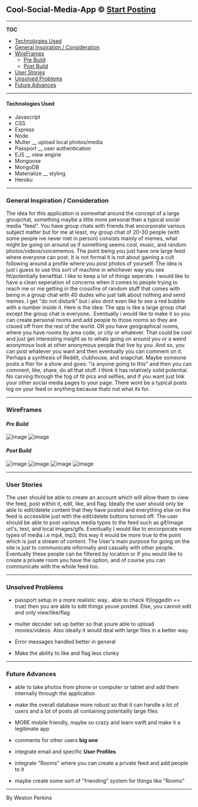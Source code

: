 

<b> Cool-Social-Media-App ©</b>
<u>[Start Posting](https://cool-social-media-app.herokuapp.com/login)</u>
---
<hr>
<b>TOC</b>

<!-- @import "[TOC]" {cmd="toc" depthFrom=1 depthTo=6 orderedList=false} -->

<!-- code_chunk_output -->

  - [Technologies Used](#technologies-used)
- [General Inspiration / Consideration](#general-inspiration-consideration)
- [WireFrames](#wireframes)
  - [Pre Build](#ipre-buildi)
  - [Post Build](#ipost-buildi)
- [User Stories](#user-stories)
- [Unsolved Problems](#unsolved-problems)
- [Future Advances](#future-advances)

<!-- /code_chunk_output -->

<hr>

#### Technologies Used
- Javascript
- CSS
- Express
- Node
- Multer __ upload local photos/media
- Passport __  user authentication
- EJS __ view engine
- Mongoose 
- MongoDB
- Materialize __ styling
- Heroku

--- 

### General Inspiration / Consideration 

The idea for this application is somewhat around the concept of a large groupchat, something maybe a little more personal than a typical social media "feed". You have group chats with friends that encorporate various subject matter but for me at least, my group chat of 20-30 people (with some people ive never met in person) consists mainly of memes, what might be going on around us if something seems cool, music, and random photos/videos/voicememos. The point being you just have one large feed where everyone can post. It is not formal it is not about gaining a cult following around a profile where you post photos of yourself. The idea is just i guess to use this sort of machine in whichever way you see fit/potentially benefitial. I like to keep a lot of things seperate. I would like to have a clean seperation of concerns when it comes to people trying to reach me or me getting in the crossfire of random stuff that comes with being in a group chat with 40 dudes who just talk about nothing and send memes. I get "do not disturb" but i also dont even like to see a red bubble with a number inside it. Here is the idea: The app is like a large group chat except the group chat is everyone.. Eventually i would like to make it so you can create personal rooms and add people to those rooms so they are clsoed off from the rest of the world. OR you have geographical rooms, where you have rooms by area code, or city or whatever. That could be cool and just get interesting insight as to whats going on around you or a weird anonymous look at other anonymous people that live by you. And so, you can post whatever you want and then eventually you can comment on it. Perhaps a synthesis of Reddit, clubhouse, and snapchat. Maybe someone posts a flier for a show and goes: "is anyone going to this" and then you can comment, like, share, do all that stuff. I think it has relatively solid potential. No carving through the fog of fit pics and selfies, and if you want just link your other social media pages to your page. There wont be a typical posts log on your feed or anything because thats not what its for.

---

### WireFrames 

#### <i>Pre Build</i>

![image](/public/uploads/wireframe_social.png)
![image](/public/uploads/wireframe_social_2.png)

#### <i>Post Build</i>

![image](/public/uploads/login.png)
![image](/public/uploads/app_screenshot.png)
![image](/public/uploads/cardshot.png)
![image](/public/uploads/editmodal.png)


---

### User Stories 

The user should be able to create an account which will allow them to view the feed, post within it, edit, like, and flag. Ideally the user should only be able to edit/delete content that they have posted and everything else on the feed is accessible just with the edit/delete buttons turned off. The user should be able to post various media types to the feed such as gif/image url's, text, and local images/gifs. Eventually I would like to encorporate more types of media i.e mp4, mp3, this way it would be more true to the point which is just a stream of content. The User's main purpose for going on the site is just to communicate informally and casually with other people. Eventually these people can be filtered by location or if you would like to create a private room you have the option, and of course you can communicate with the whole feed too. 



---

### Unsolved Problems

- passport setup in a more realistic way.. able to check if(loggedIn == true) then you are able to edit things youve posted. Else, you cannot edit and only view/like/flag

- multer decoder set up better so that youre able to upload movies/videos. Also ideally it would deal with large files in a better way. 

- Error messages handled better in general

- Make the ability to like and flag less clunky


---

### Future Advances 

- able to take photos from phone or computer or tablet and add them internally through the application 

- make the overall database more robust so that it can handle a lot of users and a lot of posts all containing potentailly large files

- MORE mobile friendly, maybe so crazy and learn swift and make it a legitimate app

- comments for other users **big one**

- integrate email and specific **User Profiles**

- integrate "Rooms" where you can create a private feed and add people to it

- maybe create some sort of "friending" system for things like "Rooms"


---


By Weston Perkins 


